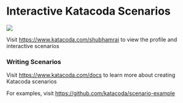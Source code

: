 # Interactive Katacoda Scenarios

[![](http://shields.katacoda.com/katacoda/shubhamrai/count.svg)](https://www.katacoda.com/shubhamrai "Get your profile on Katacoda.com")

Visit https://www.katacoda.com/shubhamrai to view the profile and interactive scenarios

### Writing Scenarios
Visit https://www.katacoda.com/docs to learn more about creating Katacoda scenarios

For examples, visit https://github.com/katacoda/scenario-example
